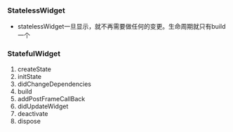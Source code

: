 ### StatelessWidget

- statelessWidget一旦显示，就不再需要做任何的变更。生命周期就只有build一个

###  StatefulWidget

 1. createState
 2. initState
 3. didChangeDependencies
 4. build
 5. addPostFrameCallBack
 6. didUpdateWidget
 7. deactivate
 8. dispose

<!--stackedit_data:
eyJoaXN0b3J5IjpbODA0MjIwODUwXX0=
-->